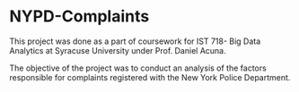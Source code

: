 # NYPD-Complaints

This project was done as a part of coursework for IST 718- Big Data Analytics at Syracuse University under Prof. Daniel Acuna.

The objective of the project was to conduct an analysis of the factors responsible for complaints registered with the New York Police Department.
